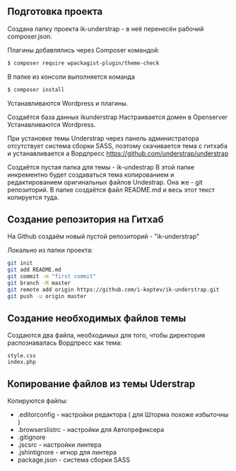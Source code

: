 
## Подготовка проекта
Создана папку проекта ik-understrap - в неё перенесён рабочий composer.json.

Плагины добавлялись через Composer командой:

```bash
$ composer require wpackagist-plugin/theme-check
```
В папке из консоли выполняется команда

```bash
$ composer install
```
Устанавливаются Wordpress и плагины.

Создаётся база данных ikunderstrap
Настраивается домен в Openserver
Устанавливаются Wordpress.

При установке темы Understrap через панель администратора отсутствует система сборки SASS,
поэтому скачивается тема с гитхаба и устанавливается а Вордпресс
https://github.com/understrap/understrap

Создаётся пустая папка для темы - ik-undestrap
В этой папке инкрементно будет создаваться тема копированием и редактированием оригинальных файлов Undestrap.
Она же - git репозиторий.
В папке создаётся файл README.md и весь этот текст копируется туда.

## Создание репозитория на Гитхаб

На Github cоздаём новый пустой репозиторий - "ik-understrap"

Локально из папки проекта:

```bash
git init
git add README.md
git commit -m "first commit"
git branch -M master
git remote add origin https://github.com/i-koptev/ik-understrap.git
git push -u origin master
```

## Создание необходимых файлов темы

Создаются два файла, необходимых для того, чтобы директория распознавалась Вордпресс как тема:
```shell
style.css
index.php
```
## Копирование файлов из темы Uderstrap

Копируются файлы:

- .editorconfig - настройки редактора ( для Шторма похоже избыточны )
- .browserslistrc - настройки для Автопрефиксера
- .gitignore
- .jscsrc - настройки линтера
- .jshintignore - игнор для линтера
- package.json - система сборки SASS



